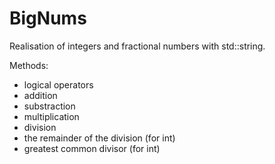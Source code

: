 # BigNums

Realisation of integers and fractional numbers with std::string.

Methods:
  - logical operators
  - addition
  - substraction
  - multiplication
  - division
  - the remainder of the division (for int)
  - greatest common divisor (for int)
